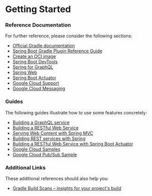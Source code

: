 # Getting Started

### Reference Documentation
For further reference, please consider the following sections:

* [Official Gradle documentation](https://docs.gradle.org)
* [Spring Boot Gradle Plugin Reference Guide](https://docs.spring.io/spring-boot/3.5.5/gradle-plugin)
* [Create an OCI image](https://docs.spring.io/spring-boot/3.5.5/gradle-plugin/packaging-oci-image.html)
* [Spring Boot DevTools](https://docs.spring.io/spring-boot/3.5.5/reference/using/devtools.html)
* [Spring for GraphQL](https://docs.spring.io/spring-boot/3.5.5/reference/web/spring-graphql.html)
* [Spring Web](https://docs.spring.io/spring-boot/3.5.5/reference/web/servlet.html)
* [Spring Boot Actuator](https://docs.spring.io/spring-boot/3.5.5/reference/actuator/index.html)
* [Google Cloud Support](https://googlecloudplatform.github.io/spring-cloud-gcp/reference/html/index.html)
* [Google Cloud Messaging](https://googlecloudplatform.github.io/spring-cloud-gcp/reference/html/index.html#cloud-pubsub)

### Guides
The following guides illustrate how to use some features concretely:

* [Building a GraphQL service](https://spring.io/guides/gs/graphql-server/)
* [Building a RESTful Web Service](https://spring.io/guides/gs/rest-service/)
* [Serving Web Content with Spring MVC](https://spring.io/guides/gs/serving-web-content/)
* [Building REST services with Spring](https://spring.io/guides/tutorials/rest/)
* [Building a RESTful Web Service with Spring Boot Actuator](https://spring.io/guides/gs/actuator-service/)
* [Google Cloud Samples](https://github.com/GoogleCloudPlatform/spring-cloud-gcp/tree/main/spring-cloud-gcp-samples)
* [Google Cloud Pub/Sub Sample](https://github.com/GoogleCloudPlatform/spring-cloud-gcp/tree/main/spring-cloud-gcp-samples/spring-cloud-gcp-pubsub-sample)

### Additional Links
These additional references should also help you:

* [Gradle Build Scans – insights for your project's build](https://scans.gradle.com#gradle)

